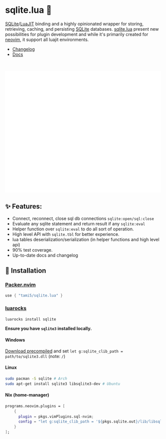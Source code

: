 sqlite.lua 💫
=================


[SQLite]/[LuaJIT] binding and a highly opinionated wrapper for storing, retrieving, caching, and persisting [SQLite] databases.
[sqlite.lua] present new possibilities for plugin development and while it's primarily created for [neovim], it support all luajit environments.

- [Changelog](https://github.com/tami5/sqlite.lua/blob/master/CHANGELOG.md)
- [Docs](https://github.com/tami5/sqlite.lua/blob/master/doc/sql.txt)

![]()
<p align="center">
  <img width="600" height="394" src="./doc/preview.svg">
</p>

✨ Features:
------------------
- Connect, reconnect, close sql db connections `sqlite:open/sql:close`
- Evaluate any sqlite statement and return result if any `sqlite:eval`
- Helper function over `sqlite:eval` to do all sort of operation.
- High level API with `sqlite.tbl` for better experience.
- lua tables deserialization/serialization (in helper functions and high level api)
- 90% test coverage.
- Up-to-date docs and changelog


🚧 Installation
-----------------

### [Packer.nvim](https://github.com/wbthomason/packer.nvim)

```lua
use { "tami5/sqlite.lua" }
```

### [luarocks](https://luarocks.org/)

```bash
luarocks install sqlite
```

**Ensure you have `sqlite3` installed locally.**

#### Windows

[Download precompiled](https://www.sqlite.org/download.html) and set `let g:sqlite_clib_path = path/to/sqlite3.dll` (note: `/`)

#### Linux
```bash
sudo pacman -S sqlite # Arch
sudo apt-get install sqlite3 libsqlite3-dev # Ubuntu
```

#### Nix (home-manager)
```nix
programs.neovim.plugins = [
    {
      plugin = pkgs.vimPlugins.sql-nvim;
      config = "let g:sqlite_clib_path = '${pkgs.sqlite.out}/lib/libsqlite3.so'";
    }
];
```

[Installation]: #🚧_installation
[SQLite]: https://www.sqlite.org/index.html
[LuaJIT]: https://luajit.org
[sqlite.lua]: https://github.com/tami5/sqlite.lua
[neovim]: https://github.com/neovim/neovim
